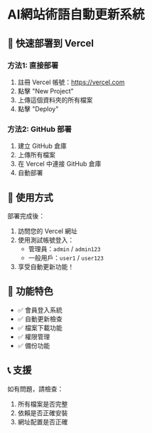 # AI網站術語自動更新系統

## 🚀 快速部署到 Vercel

### 方法1: 直接部署
1. 註冊 Vercel 帳號：https://vercel.com
2. 點擊 "New Project"
3. 上傳這個資料夾的所有檔案
4. 點擊 "Deploy"

### 方法2: GitHub 部署
1. 建立 GitHub 倉庫
2. 上傳所有檔案
3. 在 Vercel 中連接 GitHub 倉庫
4. 自動部署

## 📱 使用方式

部署完成後：
1. 訪問您的 Vercel 網址
2. 使用測試帳號登入：
   - 管理員：`admin` / `admin123`
   - 一般用戶：`user1` / `user123`
3. 享受自動更新功能！

## 🔧 功能特色

- ✅ 會員登入系統
- ✅ 自動更新檢查
- ✅ 檔案下載功能
- ✅ 權限管理
- ✅ 備份功能

## 📞 支援

如有問題，請檢查：
1. 所有檔案是否完整
2. 依賴是否正確安裝
3. 網址配置是否正確
